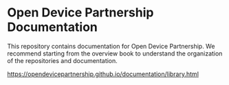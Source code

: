 # Open Device Partnership Documentation
This repository contains documentation for Open Device Partnership. We recommend starting from the overview book to understand the organization of the repositories and documentation.

https://opendevicepartnership.github.io/documentation/library.html